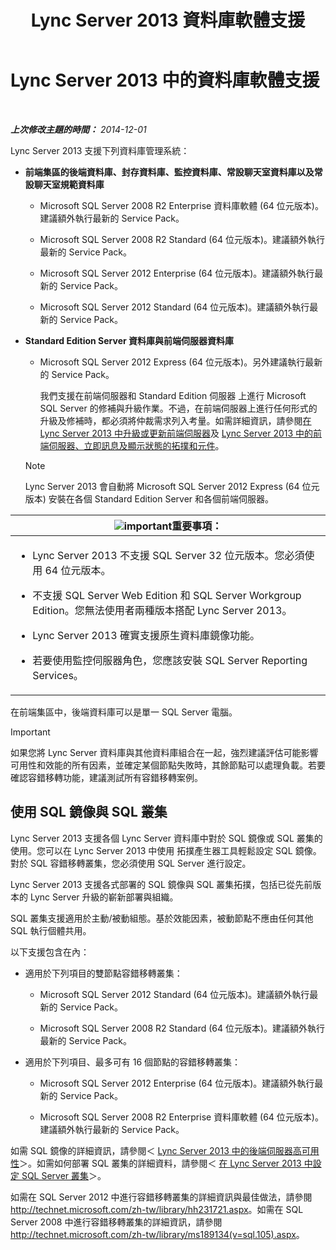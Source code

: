 ﻿---
title: Lync Server 2013 資料庫軟體支援
TOCTitle: 資料庫軟體支援
ms:assetid: e05d0032-bbea-4e61-987d-d07b1c045fd5
ms:mtpsurl: https://technet.microsoft.com/zh-tw/library/Gg398990(v=OCS.15)
ms:contentKeyID: 49292577
ms.date: 08/24/2015
mtps_version: v=OCS.15
ms.translationtype: HT
---

# Lync Server 2013 中的資料庫軟體支援

 

_**上次修改主題的時間：** 2014-12-01_

Lync Server 2013 支援下列資料庫管理系統：

  - **前端集區的後端資料庫、封存資料庫、監控資料庫、常設聊天室資料庫以及常設聊天室規範資料庫**
    
      - Microsoft SQL Server 2008 R2 Enterprise 資料庫軟體 (64 位元版本)。建議額外執行最新的 Service Pack。
    
      - Microsoft SQL Server 2008 R2 Standard (64 位元版本)。建議額外執行最新的 Service Pack。
    
      - Microsoft SQL Server 2012 Enterprise (64 位元版本)。建議額外執行最新的 Service Pack。
    
      - Microsoft SQL Server 2012 Standard (64 位元版本)。建議額外執行最新的 Service Pack。

  - **Standard Edition Server 資料庫與前端伺服器資料庫**
    
      - Microsoft SQL Server 2012 Express (64 位元版本)。另外建議執行最新的 Service Pack。
        
        我們支援在前端伺服器和 Standard Edition 伺服器 上進行 Microsoft SQL Server 的修補與升級作業。不過，在前端伺服器上進行任何形式的升級及修補時，都必須將仲裁需求列入考量。如需詳細資訊，請參閱[在 Lync Server 2013 中升級或更新前端伺服器](lync-server-2013-upgrade-or-update-front-end-servers.md)及 [Lync Server 2013 中的前端伺服器、立即訊息及顯示狀態的拓撲和元件](lync-server-2013-topologies-and-components-for-front-end-servers-instant-messaging-and-presence.md)。
    
    > [!NOTE]  
    > Lync Server 2013 會自動將 Microsoft SQL Server 2012 Express (64 位元版本) 安裝在各個 Standard Edition Server 和各個前端伺服器。
    


<table>
<colgroup>
<col style="width: 100%" />
</colgroup>
<thead>
<tr class="header">
<th><img src="images/Gg412908.important(OCS.15).gif" title="important" alt="important" />重要事項：</th>
</tr>
</thead>
<tbody>
<tr class="odd">
<td><ul>
<li><p>Lync Server 2013 不支援 SQL Server 32 位元版本。您必須使用 64 位元版本。</p></li>
<li><p>不支援 SQL Server Web Edition 和 SQL Server Workgroup Edition。您無法使用者兩種版本搭配 Lync Server 2013。</p></li>
<li><p>Lync Server 2013 確實支援原生資料庫鏡像功能。</p></li>
<li><p>若要使用監控伺服器角色，您應該安裝 SQL Server Reporting Services。</p></li>
</ul></td>
</tr>
</tbody>
</table>


在前端集區中，後端資料庫可以是單一 SQL Server 電腦。

> [!IMPORTANT]  
> 如果您將 Lync Server 資料庫與其他資料庫組合在一起，強烈建議評估可能影響可用性和效能的所有因素，並確定某個節點失敗時，其餘節點可以處理負載。若要確認容錯移轉功能，建議測試所有容錯移轉案例。



## 使用 SQL 鏡像與 SQL 叢集

Lync Server 2013 支援各個 Lync Server 資料庫中對於 SQL 鏡像或 SQL 叢集的使用。您可以在 Lync Server 2013 中使用 拓撲產生器工具輕鬆設定 SQL 鏡像。對於 SQL 容錯移轉叢集，您必須使用 SQL Server 進行設定。

Lync Server 2013 支援各式部署的 SQL 鏡像與 SQL 叢集拓撲，包括已從先前版本的 Lync Server 升級的嶄新部署與組織。

SQL 叢集支援適用於主動/被動組態。基於效能因素，被動節點不應由任何其他 SQL 執行個體共用。

以下支援包含在內：

  - 適用於下列項目的雙節點容錯移轉叢集：
    
      - Microsoft SQL Server 2012 Standard (64 位元版本)。建議額外執行最新的 Service Pack。
    
      - Microsoft SQL Server 2008 R2 Standard (64 位元版本)。建議額外執行最新的 Service Pack。

  - 適用於下列項目、最多可有 16 個節點的容錯移轉叢集：
    
      - Microsoft SQL Server 2012 Enterprise (64 位元版本)。建議額外執行最新的 Service Pack。
    
      - Microsoft SQL Server 2008 R2 Enterprise 資料庫軟體 (64 位元版本)。建議額外執行最新的 Service Pack。

如需 SQL 鏡像的詳細資訊，請參閱＜ [Lync Server 2013 中的後端伺服器高可用性](lync-server-2013-back-end-server-high-availability.md)＞。如需如何部署 SQL 叢集的詳細資料，請參閱＜ [在 Lync Server 2013 中設定 SQL Server 叢集](lync-server-2013-configure-sql-server-clustering.md)＞。

如需在 SQL Server 2012 中進行容錯移轉叢集的詳細資訊與最佳做法，請參閱 <http://technet.microsoft.com/zh-tw/library/hh231721.aspx>。如需在 SQL Server 2008 中進行容錯移轉叢集的詳細資訊，請參閱 <http://technet.microsoft.com/zh-tw/library/ms189134(v=sql.105).aspx>。

